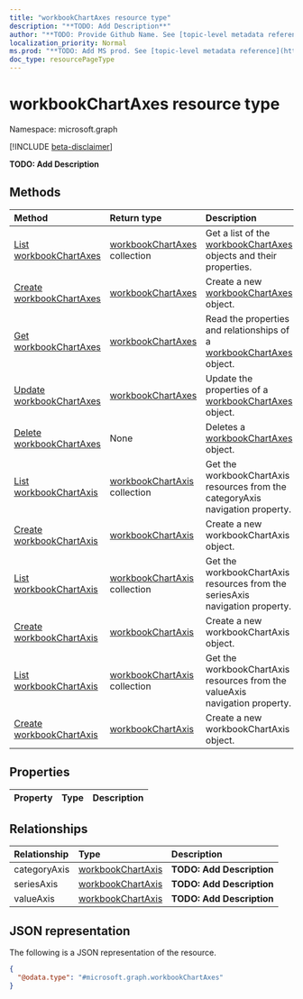 ```yaml
---
title: "workbookChartAxes resource type"
description: "**TODO: Add Description**"
author: "**TODO: Provide Github Name. See [topic-level metadata reference](https://msgo.azurewebsites.net/add/document/guidelines/metadata.html#topic-level-metadata)**"
localization_priority: Normal
ms.prod: "**TODO: Add MS prod. See [topic-level metadata reference](https://msgo.azurewebsites.net/add/document/guidelines/metadata.html#topic-level-metadata)**"
doc_type: resourcePageType
---
```


# workbookChartAxes resource type

Namespace: microsoft.graph

[!INCLUDE [beta-disclaimer](../../includes/beta-disclaimer.md)]

**TODO: Add Description**

## Methods
|Method|Return type|Description|
|:---|:---|:---|
|[List workbookChartAxes](../api/workbookchartaxes-list.md)|[workbookChartAxes](../resources/workbookchartaxes.md) collection|Get a list of the [workbookChartAxes](../resources/workbookchartaxes.md) objects and their properties.|
|[Create workbookChartAxes](../api/workbookchartaxes-create.md)|[workbookChartAxes](../resources/workbookchartaxes.md)|Create a new [workbookChartAxes](../resources/workbookchartaxes.md) object.|
|[Get workbookChartAxes](../api/workbookchartaxes-get.md)|[workbookChartAxes](../resources/workbookchartaxes.md)|Read the properties and relationships of a [workbookChartAxes](../resources/workbookchartaxes.md) object.|
|[Update workbookChartAxes](../api/workbookchartaxes-update.md)|[workbookChartAxes](../resources/workbookchartaxes.md)|Update the properties of a [workbookChartAxes](../resources/workbookchartaxes.md) object.|
|[Delete workbookChartAxes](../api/workbookchartaxes-delete.md)|None|Deletes a [workbookChartAxes](../resources/workbookchartaxes.md) object.|
|[List workbookChartAxis](../api/workbookchartaxes-list-categoryaxis.md)|[workbookChartAxis](../resources/workbookchartaxis.md) collection|Get the workbookChartAxis resources from the categoryAxis navigation property.|
|[Create workbookChartAxis](../api/workbookchartaxes-post-categoryaxis.md)|[workbookChartAxis](../resources/workbookchartaxis.md)|Create a new workbookChartAxis object.|
|[List workbookChartAxis](../api/workbookchartaxes-list-seriesaxis.md)|[workbookChartAxis](../resources/workbookchartaxis.md) collection|Get the workbookChartAxis resources from the seriesAxis navigation property.|
|[Create workbookChartAxis](../api/workbookchartaxes-post-seriesaxis.md)|[workbookChartAxis](../resources/workbookchartaxis.md)|Create a new workbookChartAxis object.|
|[List workbookChartAxis](../api/workbookchartaxes-list-valueaxis.md)|[workbookChartAxis](../resources/workbookchartaxis.md) collection|Get the workbookChartAxis resources from the valueAxis navigation property.|
|[Create workbookChartAxis](../api/workbookchartaxes-post-valueaxis.md)|[workbookChartAxis](../resources/workbookchartaxis.md)|Create a new workbookChartAxis object.|

## Properties
|Property|Type|Description|
|:---|:---|:---|

## Relationships
|Relationship|Type|Description|
|:---|:---|:---|
|categoryAxis|[workbookChartAxis](../resources/workbookchartaxis.md)|**TODO: Add Description**|
|seriesAxis|[workbookChartAxis](../resources/workbookchartaxis.md)|**TODO: Add Description**|
|valueAxis|[workbookChartAxis](../resources/workbookchartaxis.md)|**TODO: Add Description**|

## JSON representation
The following is a JSON representation of the resource.
<!-- {
  "blockType": "resource",
  "keyProperty": "id",
  "@odata.type": "microsoft.graph.workbookChartAxes",
  "openType": false
}
-->
``` json
{
  "@odata.type": "#microsoft.graph.workbookChartAxes"
}
```

